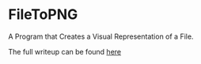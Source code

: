 # FileToPNG
A Program that Creates a Visual Representation of a File.

The full writeup can be found [here](https://ozanerhansha.github.io/2018/01/16/filetopng/) 
